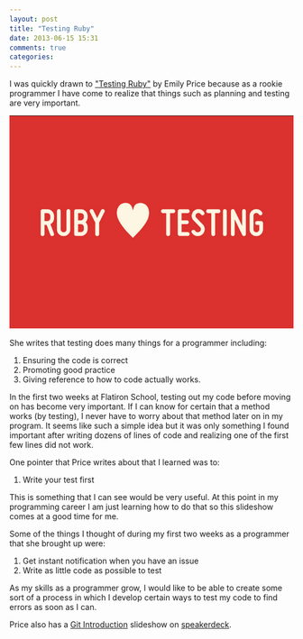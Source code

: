 ```yaml
---
layout: post
title: "Testing Ruby"
date: 2013-06-15 15:31
comments: true
categories: 
---
```

I was quickly drawn to ["Testing Ruby"](https://speakerdeck.com/duien/testing-ruby)  by Emily Price because as a rookie programmer I have come to realize that things such as planning and testing are very important.

![Ruby Testing](../images/Screen3.png)

She writes that testing does many things for a programmer including:

1.  Ensuring the code is correct
2.  Promoting good practice
3.  Giving reference to how to code actually works.

In the first two weeks at Flatiron School, testing out my code before moving on has become very important.  If I can know for certain that a method works (by testing), I never have to worry about that method later on in my program.  It seems like such a simple idea but it was only something I found important after writing dozens of lines of code and realizing one of the first few lines did not work.

One pointer that Price writes about that I learned was to:

1.  Write your test first

This is something that I can see would be very useful.  At this point in my programming career I am just learning how to do that so this slideshow comes at a good time for me.

Some of the things I thought of during my first two weeks as a programmer that she brought up were:

1.  Get instant notification when you have an issue
2.  Write as little code as possible to test

As my skills as a programmer grow, I would like to be able to create some sort of a process in which I develop certain ways to test my code to find errors as soon as I can.

Price also has a [Git Introduction](https://speakerdeck.com/duien/git-an-introduction) slideshow on [speakerdeck](https://speakerdeck.com).
